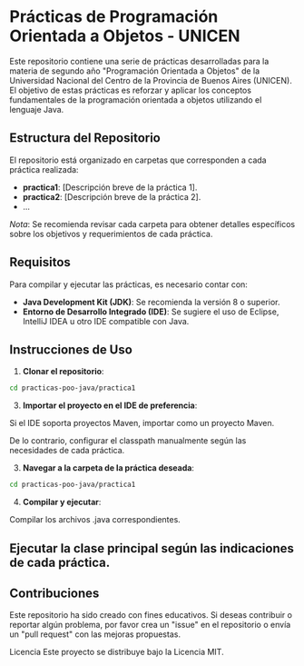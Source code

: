 # Prácticas de Programación Orientada a Objetos - UNICEN

Este repositorio contiene una serie de prácticas desarrolladas para la materia de segundo año "Programación Orientada a Objetos" de la Universidad Nacional del Centro de la Provincia de Buenos Aires (UNICEN). El objetivo de estas prácticas es reforzar y aplicar los conceptos fundamentales de la programación orientada a objetos utilizando el lenguaje Java.

## Estructura del Repositorio

El repositorio está organizado en carpetas que corresponden a cada práctica realizada:

- **practica1**: [Descripción breve de la práctica 1].
- **practica2**: [Descripción breve de la práctica 2].
- ...

*Nota*: Se recomienda revisar cada carpeta para obtener detalles específicos sobre los objetivos y requerimientos de cada práctica.

## Requisitos

Para compilar y ejecutar las prácticas, es necesario contar con:

- **Java Development Kit (JDK)**: Se recomienda la versión 8 o superior.
- **Entorno de Desarrollo Integrado (IDE)**: Se sugiere el uso de Eclipse, IntelliJ IDEA u otro IDE compatible con Java.

## Instrucciones de Uso

1. **Clonar el repositorio**:

 ```bash
cd practicas-poo-java/practica1
   ```
3. **Importar el proyecto en el IDE de preferencia**:

Si el IDE soporta proyectos Maven, importar como un proyecto Maven.

De lo contrario, configurar el classpath manualmente según las necesidades de cada práctica.

3. **Navegar a la carpeta de la práctica deseada**:

 ```bash
cd practicas-poo-java/practica1
 ```
4. **Compilar y ejecutar**:

Compilar los archivos .java correspondientes.

## Ejecutar la clase principal según las indicaciones de cada práctica.

## Contribuciones
Este repositorio ha sido creado con fines educativos. Si deseas contribuir o reportar algún problema, por favor crea un "issue" en el repositorio o envía un "pull request" con las mejoras propuestas.

Licencia
Este proyecto se distribuye bajo la Licencia MIT.

